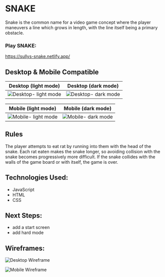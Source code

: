 # SNAKE 

Snake is the common name for a video game concept where the player maneuvers a line which grows in length, with the line itself being a primary obstacle. 

### Play SNAKE:
https://sullys-snake.netlify.app/



## Desktop & Mobile Compatible 

| Desktop (light mode)                                                                     | Desktop (dark mode)                                                 |
|------------------------------------------------------------------------------------------|-----------------------------------------------------------------------------------------|
|![Desktop- light mode](https://i.ibb.co/WKYsxnL/Screen-Shot-2021-10-21-at-10-07-16-AM.png)|![Desktop- dark mode](https://i.ibb.co/VYBz957/Screen-Shot-2021-10-21-at-10-08-09-AM.png)|


| Mobile (light mode)                                                                      | Mobile (dark mode)                                                                      |
|------------------------------------------------------------------------------------------|-----------------------------------------------------------------------------------------|
|![Mobile- light mode](https://i.ibb.co/VJjHzLv/Screen-Shot-2021-10-21-at-9-57-00-AM.png)  |![Mobile- dark mode](https://i.ibb.co/1r4jWCb/Screen-Shot-2021-10-21-at-9-57-15-AM.png)  |

## Rules
The player attempts to eat rat by running into them with the head of the snake. Each rat eaten makes the snake longer, so avoiding collision with the snake becomes progressively more difficult. If the snake collides with the walls of the game board or with itself, the game is over.




## Technologies Used: 
- JavaScript
- HTML
- CSS

## Next Steps: 
  - add a start screen
  - add hard mode

## Wireframes:

![Desktop Wireframe](https://i.ibb.co/ZHXjF6C/Screen-Shot-2021-10-14-at-3-19-48-PM.png)

![Mobile Wireframe](https://i.ibb.co/FDx22c9/Screen-Shot-2021-10-14-at-3-27-15-PM.png)
